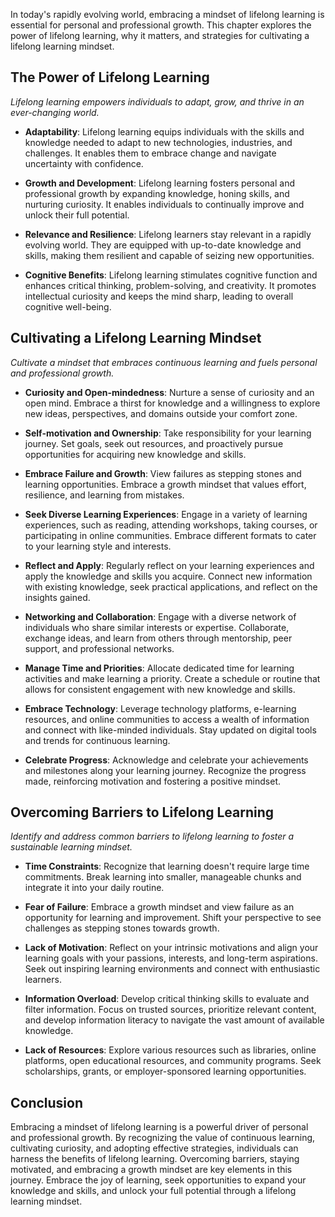 
In today's rapidly evolving world, embracing a mindset of lifelong learning is essential for personal and professional growth. This chapter explores the power of lifelong learning, why it matters, and strategies for cultivating a lifelong learning mindset.

The Power of Lifelong Learning
------------------------------

*Lifelong learning empowers individuals to adapt, grow, and thrive in an ever-changing world.*

* **Adaptability**: Lifelong learning equips individuals with the skills and knowledge needed to adapt to new technologies, industries, and challenges. It enables them to embrace change and navigate uncertainty with confidence.

* **Growth and Development**: Lifelong learning fosters personal and professional growth by expanding knowledge, honing skills, and nurturing curiosity. It enables individuals to continually improve and unlock their full potential.

* **Relevance and Resilience**: Lifelong learners stay relevant in a rapidly evolving world. They are equipped with up-to-date knowledge and skills, making them resilient and capable of seizing new opportunities.

* **Cognitive Benefits**: Lifelong learning stimulates cognitive function and enhances critical thinking, problem-solving, and creativity. It promotes intellectual curiosity and keeps the mind sharp, leading to overall cognitive well-being.

Cultivating a Lifelong Learning Mindset
---------------------------------------

*Cultivate a mindset that embraces continuous learning and fuels personal and professional growth.*

* **Curiosity and Open-mindedness**: Nurture a sense of curiosity and an open mind. Embrace a thirst for knowledge and a willingness to explore new ideas, perspectives, and domains outside your comfort zone.

* **Self-motivation and Ownership**: Take responsibility for your learning journey. Set goals, seek out resources, and proactively pursue opportunities for acquiring new knowledge and skills.

* **Embrace Failure and Growth**: View failures as stepping stones and learning opportunities. Embrace a growth mindset that values effort, resilience, and learning from mistakes.

* **Seek Diverse Learning Experiences**: Engage in a variety of learning experiences, such as reading, attending workshops, taking courses, or participating in online communities. Embrace different formats to cater to your learning style and interests.

* **Reflect and Apply**: Regularly reflect on your learning experiences and apply the knowledge and skills you acquire. Connect new information with existing knowledge, seek practical applications, and reflect on the insights gained.

* **Networking and Collaboration**: Engage with a diverse network of individuals who share similar interests or expertise. Collaborate, exchange ideas, and learn from others through mentorship, peer support, and professional networks.

* **Manage Time and Priorities**: Allocate dedicated time for learning activities and make learning a priority. Create a schedule or routine that allows for consistent engagement with new knowledge and skills.

* **Embrace Technology**: Leverage technology platforms, e-learning resources, and online communities to access a wealth of information and connect with like-minded individuals. Stay updated on digital tools and trends for continuous learning.

* **Celebrate Progress**: Acknowledge and celebrate your achievements and milestones along your learning journey. Recognize the progress made, reinforcing motivation and fostering a positive mindset.

Overcoming Barriers to Lifelong Learning
----------------------------------------

*Identify and address common barriers to lifelong learning to foster a sustainable learning mindset.*

* **Time Constraints**: Recognize that learning doesn't require large time commitments. Break learning into smaller, manageable chunks and integrate it into your daily routine.

* **Fear of Failure**: Embrace a growth mindset and view failure as an opportunity for learning and improvement. Shift your perspective to see challenges as stepping stones towards growth.

* **Lack of Motivation**: Reflect on your intrinsic motivations and align your learning goals with your passions, interests, and long-term aspirations. Seek out inspiring learning environments and connect with enthusiastic learners.

* **Information Overload**: Develop critical thinking skills to evaluate and filter information. Focus on trusted sources, prioritize relevant content, and develop information literacy to navigate the vast amount of available knowledge.

* **Lack of Resources**: Explore various resources such as libraries, online platforms, open educational resources, and community programs. Seek scholarships, grants, or employer-sponsored learning opportunities.

Conclusion
----------

Embracing a mindset of lifelong learning is a powerful driver of personal and professional growth. By recognizing the value of continuous learning, cultivating curiosity, and adopting effective strategies, individuals can harness the benefits of lifelong learning. Overcoming barriers, staying motivated, and embracing a growth mindset are key elements in this journey. Embrace the joy of learning, seek opportunities to expand your knowledge and skills, and unlock your full potential through a lifelong learning mindset.

